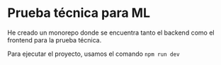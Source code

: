# Prueba técnica para ML

He creado un monorepo donde se encuentra tanto el backend como el frontend
para la prueba técnica.

Para ejecutar el proyecto, usamos el comando
`npm run dev`
